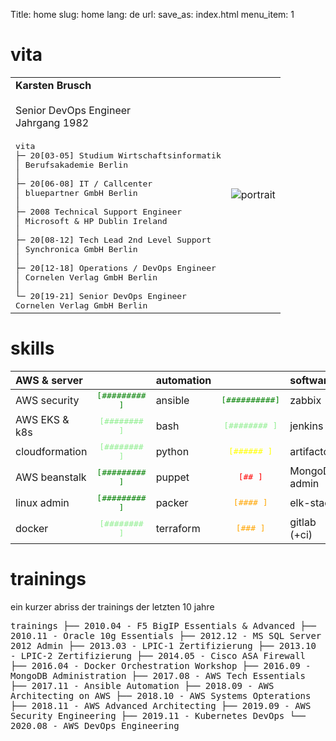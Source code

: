 Title: home
slug: home
lang: de
url: 
save_as: index.html
menu_item: 1

# vita
|          |                    |
| :-------------------------|:-------------------------:|
| **Karsten Brusch**<br><br>Senior DevOps Engineer<br>Jahrgang 1982<br><br><samp>vita<br>├─ 20[03-05]  Studium Wirtschaftsinformatik<br>│             Berufsakademie Berlin<br>│<br>├─ 20[06-08]  IT / Callcenter<br>│             bluepartner GmbH Berlin<br>│<br>├─ 2008       Technical Support Engineer<br>│             Microsoft & HP Dublin Ireland<br>│<br>├─ 20[08-12]  Tech Lead 2nd Level Support<br>│             Synchronica GmbH Berlin<br>│<br>├─ 20[12-18]  Operations / DevOps Engineer<br>│             Cornelen Verlag GmbH Berlin<br>│<br>└─ 20[19-21]  Senior DevOps Engineer<br>              Cornelen Verlag GmbH Berlin</samp>| ![portrait]({static}/images/portrait-klein.jpg) |

# skills

| AWS & server  |               | automation    |               | software     |               | 
| :------------ |:-------------:| :------------ |:-------------:|:------------ |:-------------:|
| AWS security  |<span style="color:green">     <samp>[######### ]</samp></span>| ansible       |<span style="color:green">     <samp>[##########]</samp></span>| zabbix       |<span style="color:green">     <samp>[######### ]</samp></span>|
| AWS EKS & k8s |<span style="color:lightgreen"><samp>[########  ]</samp></span>| bash          |<span style="color:lightgreen"><samp>[########  ]</samp></span>| jenkins      |<span style="color:lightgreen"><samp>[########  ]</samp></span>|
| cloudformation|<span style="color:lightgreen"><samp>[########  ]</samp></span>| python        |<span style="color:yellow">    <samp>[######    ]</samp></span>| artifactory  |<span style="color:orange">    <samp>[####      ]</samp></span>|
| AWS beanstalk |<span style="color:green">     <samp>[######### ]</samp></span>| puppet        |<span style="color:red">       <samp>[##        ]</samp></span>| MongoDB admin|<span style="color:yellow">    <samp>[######    ]</samp></span>|
| linux admin   |<span style="color:green">     <samp>[######### ]</samp></span>| packer        |<span style="color:orange">    <samp>[####      ]</samp></span>| elk-stack    |<span style="color:red">       <samp>[##        ]</samp></span>|
| docker        |<span style="color:lightgreen"><samp>[########  ]</samp></span>| terraform     |<span style="color:orange">    <samp>[###       ]</samp></span>| gitlab (+ci) |<span style="color:lightgreen"><samp>[########  ]</samp></span>|

# trainings

ein kurzer abriss der trainings der letzten 10 jahre

<samp>
trainings
├── 2010.04 - F5 BigIP Essentials & Advanced
├── 2010.11 - Oracle 10g Essentials
├── 2012.12 - MS SQL Server 2012 Admin
├── 2013.03 - LPIC-1 Zertifizierung
├── 2013.10 - LPIC-2 Zertifizierung
├── 2014.05 - Cisco ASA Firewall
├── 2016.04 - Docker Orchestration Workshop
├── 2016.09 - MongoDB Administration
├── 2017.08 - AWS Tech Essentials
├── 2017.11 - Ansible Automation
├── 2018.09 - AWS Architecting on AWS
├── 2018.10 - AWS Systems Opterations
├── 2018.11 - AWS Advanced Architecting
├── 2019.09 - AWS Security Engineering
├── 2019.11 - Kubernetes DevOps
└── 2020.08 - AWS DevOps Engineering
</samp>

<!---
<span style="color:green">     <samp>[##########]</samp></span>
<span style="color:green">     <samp>[######### ]</samp></span>
<span style="color:lightgreen"><samp>[########  ]</samp></span>
<span style="color:lightgreen"><samp>[#######   ]</samp></span>
<span style="color:yellow">    <samp>[######    ]</samp></span>
<span style="color:yellow">    <samp>[#####     ]</samp></span>
<span style="color:orange">    <samp>[####      ]</samp></span>
<span style="color:orange">    <samp>[###       ]</samp></span>
<span style="color:red">       <samp>[##        ]</samp></span>
<span style="color:red">       <samp>[#         ]</samp></span>
-->